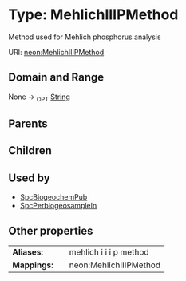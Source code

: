 
# Type: MehlichIIIPMethod


Method used for Mehlich phosphorus analysis

URI: [neon:MehlichIIIPMethod](https://data.neonscience.org/MehlichIIIPMethod)


## Domain and Range

None ->  <sub>OPT</sub> [String](types/String.md)

## Parents


## Children


## Used by

 * [SpcBiogeochemPub](SpcBiogeochemPub.md)
 * [SpcPerbiogeosampleIn](SpcPerbiogeosampleIn.md)

## Other properties

|  |  |  |
| --- | --- | --- |
| **Aliases:** | | mehlich i i i p method |
| **Mappings:** | | neon:MehlichIIIPMethod |

